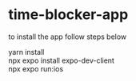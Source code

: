 # time-blocker-app
to install the app follow steps below

yarn install<br>
npx expo install expo-dev-client<br>
npx expo run:ios
